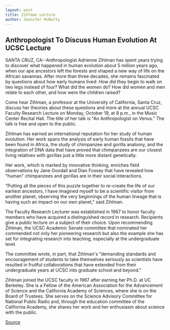 ```yaml
---
layout: post
title: Zihlman Lecture
author: Jennifer McNulty
---
```


## Anthropologist To Discuss Human Evolution At UCSC Lecture

SANTA CRUZ, CA--Anthropologist Adrienne Zihlman has spent years trying to discover what happened in human evolution about 5 million years ago, when our ape ancestors left the forests and shaped a new way of life on the African savannas. After more than three decades, she remains fascinated by questions about how early humans lived: How did they begin to walk on two legs instead of four? What did the women do? How did women and men relate to each other, and how were the children raised?

Come hear Zihlman, a professor at the University of California, Santa Cruz, discuss her theories about these questions and more at the annual UCSC Faculty Research Lecture on Monday, October 19, at 8 p.m., in the Music Center Recital Hall. The title of her talk is "An Anthropologist on Venus." The talk is free and open to the public.

Zihlman has earned an international reputation for her study of human evolution. Her work spans the analysis of early human fossils that have been found in Africa, the study of chimpanzee and gorilla anatomy, and the integration of DNA data that have proved that chimpanzees are our closest living relatives with gorillas just a little more distant genetically.

Her work, which is marked by innovative thinking, enriches field observations by Jane Goodall and Dian Fossey that have revealed how "human" chimpanzees and gorillas are in their social interactions.

"Putting all the pieces of this puzzle together to re-create the life of our earliest ancestors, I have imagined myself to be a scientific visitor from another planet, observing the very beginnings of the human lineage that is having such an impact on our own planet," said Zihlman.

The Faculty Research Lecturer was established in 1967 to honor faculty members who have acquired a distinguished record in research. Recipients give a public lecture on a subject of their choice. Upon recommending Zihlman, the UCSC Academic Senate committee that nominated her commended not only her pioneering research but also the example she has set for integrating research into teaching, especially at the undergraduate level.

The committee wrote, in part, that Zihlman's "demanding standards and encouragement of students to take themselves seriously as scientists have resulted in fruitful collaborations that have extended from their undergraduate years at UCSC into graduate school and beyond."

Zihlman joined the UCSC faculty in 1967 after earning her Ph.D. at UC Berkeley. She is a Fellow of the American Association for the Advancement of Science and the California Academy of Sciences, where she is on the Board of Trustees. She serves on the Science Advisory Committee for National Public Radio and, through the education committee of the California Academy, she shares her work and her enthusiasm about science with the public.

[Source](http://www1.ucsc.edu/news_events/press_releases/archive/98-99/10-98/zihlman.htm "Permalink to UC Santa Cruz: Zihlman Lecture")